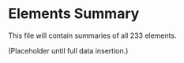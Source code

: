 # Elements Summary

This file will contain summaries of all 233 elements.

(Placeholder until full data insertion.)